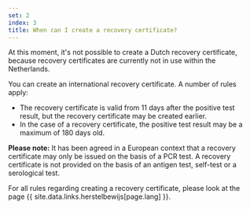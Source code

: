 ```yaml
---
set: 2
index: 3
title: When can I create a recovery certificate?
---
```

At this moment, it's not possible to create a Dutch recovery certificate, because recovery certificates are currently not in use within the Netherlands.

You can create an international recovery certificate. A number of rules apply:

- The recovery certificate is valid from 11 days after the positive test result, but the recovery certificate may be created earlier.
- In the case of a recovery certificate, the positive test result may be a maximum of 180 days old.

**Please note:** It has been agreed in a European context that a recovery certificate may only be issued on the basis of a PCR test. A recovery certificate is not provided on the basis of an antigen test, self-test or a serological test. 

For all rules regarding creating a recovery certificate, please look at the page {{ site.data.links.herstelbewijs[page.lang] }}.
